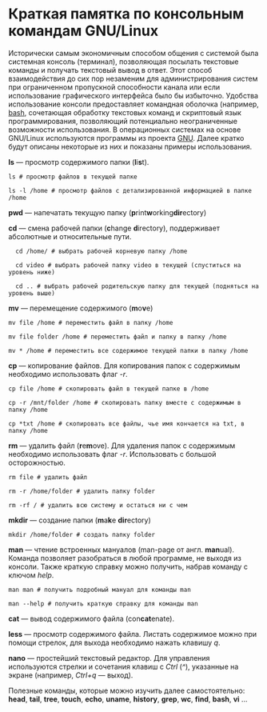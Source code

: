 # Краткая памятка по консольным командам GNU/Linux
Исторически самым экономичным способом общения с системой была системная консоль (терминал), позволяющая посылать текстовые команды и получать текстовый вывод в ответ. 
Этот способ взаимодействия до сих пор незаменим для администрирования систем при ограниченном пропускной способности канала или если использование графического интерфейса было бы избыточно. Удобства использование консоли предоставляет командная оболочка (например, [bash](https://ru.wikipedia.org/wiki/Bash), сочетающая обработку текстовых команд и
скриптовый язык программирования, позволяющий потенциально неограниченные возможности использования.
В операционных системах на основе GNU/Linux используются программы из проекта [GNU](https://ru.wikipedia.org/wiki/%D0%A1%D0%BF%D0%B8%D1%81%D0%BE%D0%BA_%D0%BF%D0%B0%D0%BA%D0%B5%D1%82%D0%BE%D0%B2_GNU).
Далее кратко будут описаны некоторые из них и показаны примеры использования.

**ls** — просмотр содержимого папки (**l**i**s**t). 
```
ls # просмотр файлов в текущей папке
```
```
ls -l /home # просмотр файлов с детализированной информацией в папке /home
```

**pwd** — напечатать текущую папку (**p**rint**w**orking**dir**ectory)

**cd** — смена рабочей папки (**c**hange **d**irectory), поддерживает абсолютные и относительные пути. 
```
  cd /home/ # выбрать рабочей корневую папку /home
```
```
  cd video # выбрать рабочей папку video в текущей (спуститься на уровень ниже)
```
```
  cd .. # выбрать рабочей родительскую папку для текущей (подняться на уровень выше)
```

**mv** — перемещение содержимого (**m**o**v**e)
```
mv file /home # переместить файл в папку /home
```
```
mv file folder /home # переместить файл и папку в папку /home
```
```
mv * /home # переместить все содержимое текущей папки в папку /home
```

**cp** — копирование файлов. Для копирования папок с содержимым необходимо использовать флаг _-r_.
```
cp file /home # скопировать файл в текущей папке в /home
```
```
cp -r /mnt/folder /home # скопировать папку вместе с содержимым в папку /home
```
```
cp *txt /home # скопировать все файлы, чье имя кончается на txt, в папку /home
```

**rm** — удалить файл (**r**e**m**ove). Для удаления папок с содержимым необходимо использовать флаг _-r_. Использовать с большой осторожностью.
```
rm file # удалить файл
```
```
rm -r /home/folder # удалить папку folder
```
```
rm -rf / # удалить всю систему и остаться ни с чем
```

**mkdir** — создание папки (**m**a**k**e **dir**ectory)
```
mkdir /home/folder # создать папку folder
```

**man** — чтение встроенных мануалов (man-page от англ. **man**ual). Команда позволяет разобраться в любой программе, не выходя из консоли.
Также краткую справку можно получить, набрав команду с ключом _help_.
```
man man # получить подробный мануал для команды man
```
```
man --help # получить краткую справку для команды man
```

**cat** — вывод содержимого файла (con**cat**enate).

**less** — просмотр содержимого файла. Листать содержимое можно при помощи стрелок, для выхода необходимо нажать клавишу _q_.

**nano** — простейший текстовый редактор. Для управления используются стрелки и сочетания клавиш с _Ctrl_ (_^_), указанные на экране (например, _Ctrl+q_ — выход).

Полезные команды, которые можно изучить далее самостоятельно:
**head**, **tail**, **tree**, **touch**, **echo**, **uname**, **history**, **grep**, **wc**, **find**, **bash**, **vi** ...
